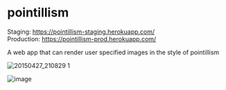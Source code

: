 pointillism
==========
Staging: https://pointillism-staging.herokuapp.com/<br>
Production: https://pointillism-prod.herokuapp.com/

A web app that can render user specified images in the style of pointillism

![20150427_210829 1](https://cloud.githubusercontent.com/assets/5605580/24075584/90f90de8-0bdb-11e7-97a8-c16a88c5da3b.jpg)

![image](https://cloud.githubusercontent.com/assets/5605580/24075597/d09f1b0e-0bdb-11e7-8080-26d7d9000d52.png)
